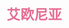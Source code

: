 ## <font color = #E56E94 face =kaiti size = 6>艾欧尼亚</font>

<!--stackedit_data:
eyJoaXN0b3J5IjpbLTE3MTM0MTIyMjNdfQ==
-->